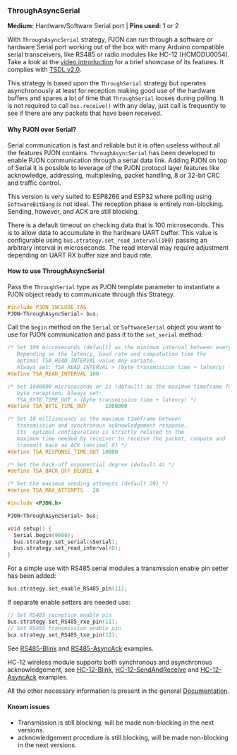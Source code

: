 ### ThroughAsyncSerial

**Medium:** Hardware/Software Serial port |
**Pins used:** 1 or 2

With `ThroughAsyncSerial` strategy, PJON can run through a software or hardware Serial port working out of the box with many Arduino compatible serial transceivers, like RS485 or radio modules like HC-12 (HCMODU0054). Take a look at the [video introduction](https://www.youtube.com/watch?v=H4jUsgvM-lw) for a brief showcase of its features. It complies with [TSDL v2.0](/src/strategies/ThroughSerial/specification/TSDL-specification-v2.0.md).  

This strategy is based upon the `ThroughSerial` strategy but operates asynchronously at least for reception making good use of the hardware buffers and spares a lot of time that `ThroughSerial` looses during polling. It is not required to call `bus.receive()` with any delay, just call is frequently to see if there are any packets that have been received.

#### Why PJON over Serial?
Serial communication is fast and reliable but it is often useless without all the features PJON contains. `ThroughAsyncSerial` has been developed to enable PJON communication through a serial data link. Adding PJON on top of Serial it is possible to leverage of the PJON protocol layer features like acknowledge, addressing, multiplexing, packet handling, 8 or 32-bit CRC and traffic control.  

This version is very suited to ESP8266 and ESP32 where polling using `SoftwareBitBang` is not ideal. The reception phase is entirely non-blocking. Sending, however, and ACK are still blocking.

There is a default timeout on checking data that is 100 microseconds. This is to allow data to accumulate in the hardware UART buffer. This value is configurable using `bus.strategy.set_read_interval(100)` passing an arbitrary interval in microseconds. The read interval may require adjustment depending on UART RX buffer size and baud rate.  

#### How to use ThroughAsyncSerial
Pass the `ThroughSerial` type as PJON template parameter to instantiate a PJON object ready to communicate through this Strategy.
```cpp  
#include PJON_INCLUDE_TAS
PJON<ThroughAsyncSerial> bus;
```
Call the `begin` method on the `Serial` or `SoftwareSerial`  object you want to use for PJON communication and pass it to the `set_serial` method:
```cpp  
/* Set 100 microseconds (default) as the minimum interval between every
   Depending on the latency, baud rate and computation time the
   optimal TSA_READ_INTERVAL value may variate.
   Always set: TSA_READ_INTERVAL > (byte transmission time + latency) */
#define TSA_READ_INTERVAL 100

/* Set 1000000 microseconds or 1s (default) as the maximum timeframe for
   byte reception. Always set:
   TSA_BYTE_TIME_OUT > (byte transmission time + latency) */
#define TSA_BYTE_TIME_OUT      1000000

/* Set 10 milliseconds as the maximum timeframe between
   transmission and synchronous acknowledgement response.
   Its  optimal configuration is strictly related to the
   maximum time needed by receiver to receive the packet, compute and
   transmit back an ACK (decimal 6) */
#define TSA_RESPONSE_TIME_OUT 10000

/* Set the back-off exponential degree (default 4) */
#define TSA_BACK_OFF_DEGREE 4

/* Set the maximum sending attempts (default 20) */
#define TSA_MAX_ATTEMPTS   20

#include <PJON.h>

PJON<ThroughAsyncSerial> bus;

void setup() {
  Serial.begin(9600);
  bus.strategy.set_serial(&Serial);
  bus.strategy.set_read_interval(0);
}
```
For a simple use with RS485 serial modules a transmission enable pin setter has been added:
```cpp  
bus.strategy.set_enable_RS485_pin(11);
```
If separate enable setters are needed use:
```cpp  
// Set RS485 reception enable pin
bus.strategy.set_RS485_rxe_pin(11);
// Set RS485 transmission enable pin
bus.strategy.set_RS485_txe_pin(12);
```
See [RS485-Blink](../../examples/ARDUINO/Local/ThroughSerial/RS485-Blink) and [RS485-AsyncAck](../../examples/ARDUINO/Local/ThroughSerial/RS485-AsyncAck) examples.

HC-12 wireless module supports both synchronous and asynchronous acknowledgement, see [HC-12-Blink](../../examples/ARDUINO/Local/ThroughSerial/HC-12-Blink), [HC-12-SendAndReceive](../../examples/ARDUINO/Local/ThroughSerial/HC-12-SendAndReceive) and [HC-12-AsyncAck](../../examples/ARDUINO/Local/ThroughSerial/HC-12-AsyncAck) examples.

All the other necessary information is present in the general [Documentation](/documentation).

#### Known issues
- Transmission is still blocking, will be made non-blocking in the next versions.
- acknowledgement procedure is still blocking, will be made non-blocking in the next versions.
